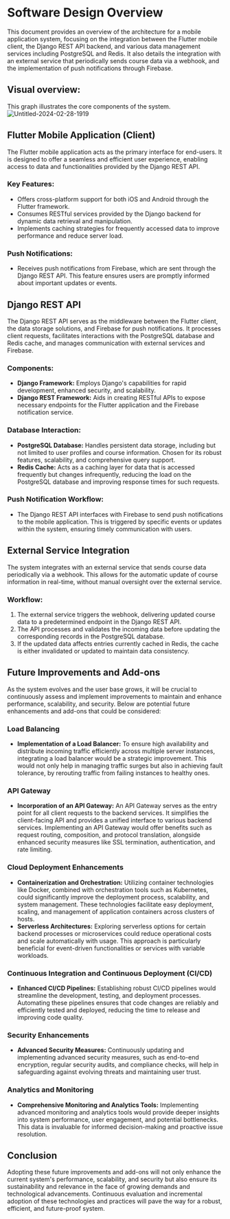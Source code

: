 # Software Design Overview

This document provides an overview of the architecture for a mobile application system, focusing on the integration between the Flutter mobile client, the Django REST API backend, and various data management services including PostgreSQL and Redis. It also details the integration with an external service that periodically sends course data via a webhook, and the implementation of push notifications through Firebase.

## Visual overview:

This graph illustrates the core components of the system.
![Untitled-2024-02-28-1919](https://github.com/RAFSoftLab/raf-network/assets/13720535/54e872fc-a56d-4cf5-a08c-860a9b08deed)


## Flutter Mobile Application (Client)

The Flutter mobile application acts as the primary interface for end-users. It is designed to offer a seamless and efficient user experience, enabling access to data and functionalities provided by the Django REST API.

### Key Features:
- Offers cross-platform support for both iOS and Android through the Flutter framework.
- Consumes RESTful services provided by the Django backend for dynamic data retrieval and manipulation.
- Implements caching strategies for frequently accessed data to improve performance and reduce server load.

### Push Notifications:
- Receives push notifications from Firebase, which are sent through the Django REST API. This feature ensures users are promptly informed about important updates or events.

## Django REST API

The Django REST API serves as the middleware between the Flutter client, the data storage solutions, and Firebase for push notifications. It processes client requests, facilitates interactions with the PostgreSQL database and Redis cache, and manages communication with external services and Firebase.

### Components:
- **Django Framework:** Employs Django's capabilities for rapid development, enhanced security, and scalability.
- **Django REST Framework:** Aids in creating RESTful APIs to expose necessary endpoints for the Flutter application and the Firebase notification service.

### Database Interaction:
- **PostgreSQL Database:** Handles persistent data storage, including but not limited to user profiles and course information. Chosen for its robust features, scalability, and comprehensive query support.
- **Redis Cache:** Acts as a caching layer for data that is accessed frequently but changes infrequently, reducing the load on the PostgreSQL database and improving response times for such requests.

### Push Notification Workflow:
- The Django REST API interfaces with Firebase to send push notifications to the mobile application. This is triggered by specific events or updates within the system, ensuring timely communication with users.

## External Service Integration

The system integrates with an external service that sends course data periodically via a webhook. This allows for the automatic update of course information in real-time, without manual oversight over the external service.

### Workflow:
1. The external service triggers the webhook, delivering updated course data to a predetermined endpoint in the Django REST API.
2. The API processes and validates the incoming data before updating the corresponding records in the PostgreSQL database.
3. If the updated data affects entries currently cached in Redis, the cache is either invalidated or updated to maintain data consistency.

## Future Improvements and Add-ons

As the system evolves and the user base grows, it will be crucial to continuously assess and implement improvements to maintain and enhance performance, scalability, and security. Below are potential future enhancements and add-ons that could be considered:

### Load Balancing
- **Implementation of a Load Balancer:** To ensure high availability and distribute incoming traffic efficiently across multiple server instances, integrating a load balancer would be a strategic improvement. This would not only help in managing traffic surges but also in achieving fault tolerance, by rerouting traffic from failing instances to healthy ones.

### API Gateway
- **Incorporation of an API Gateway:** An API Gateway serves as the entry point for all client requests to the backend services. It simplifies the client-facing API and provides a unified interface to various backend services. Implementing an API Gateway would offer benefits such as request routing, composition, and protocol translation, alongside enhanced security measures like SSL termination, authentication, and rate limiting.

### Cloud Deployment Enhancements
- **Containerization and Orchestration:** Utilizing container technologies like Docker, combined with orchestration tools such as Kubernetes, could significantly improve the deployment process, scalability, and system management. These technologies facilitate easy deployment, scaling, and management of application containers across clusters of hosts.
- **Serverless Architectures:** Exploring serverless options for certain backend processes or microservices could reduce operational costs and scale automatically with usage. This approach is particularly beneficial for event-driven functionalities or services with variable workloads.

### Continuous Integration and Continuous Deployment (CI/CD)
- **Enhanced CI/CD Pipelines:** Establishing robust CI/CD pipelines would streamline the development, testing, and deployment processes. Automating these pipelines ensures that code changes are reliably and efficiently tested and deployed, reducing the time to release and improving code quality.

### Security Enhancements
- **Advanced Security Measures:** Continuously updating and implementing advanced security measures, such as end-to-end encryption, regular security audits, and compliance checks, will help in safeguarding against evolving threats and maintaining user trust.

### Analytics and Monitoring
- **Comprehensive Monitoring and Analytics Tools:** Implementing advanced monitoring and analytics tools would provide deeper insights into system performance, user engagement, and potential bottlenecks. This data is invaluable for informed decision-making and proactive issue resolution.

## Conclusion

Adopting these future improvements and add-ons will not only enhance the current system's performance, scalability, and security but also ensure its sustainability and relevance in the face of growing demands and technological advancements. Continuous evaluation and incremental adoption of these technologies and practices will pave the way for a robust, efficient, and future-proof system.


